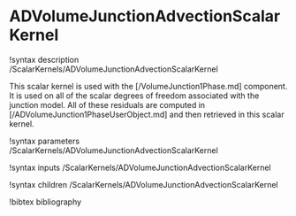 # ADVolumeJunctionAdvectionScalarKernel

!syntax description /ScalarKernels/ADVolumeJunctionAdvectionScalarKernel

This scalar kernel is used with the [/VolumeJunction1Phase.md] component. It is
used on all of the scalar degrees of freedom associated with the junction model.
All of these residuals are computed in [/ADVolumeJunction1PhaseUserObject.md] and
then retrieved in this scalar kernel.

!syntax parameters /ScalarKernels/ADVolumeJunctionAdvectionScalarKernel

!syntax inputs /ScalarKernels/ADVolumeJunctionAdvectionScalarKernel

!syntax children /ScalarKernels/ADVolumeJunctionAdvectionScalarKernel

!bibtex bibliography
